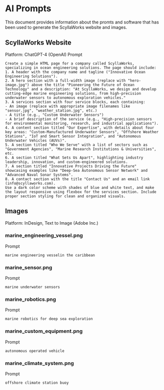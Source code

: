 # AI Prompts
This document provides information about the promts and software that has been used to generate the ScyllaWorks website and images.


## ScyllaWorks Website
Platform: ChatGPT-4 (OpenAI)
Prompt
```
Create a simple HTML page for a company called ScyllaWorks, specializing in ocean engineering solutions. The page should include:
1. A header with the company name and tagline ("Innovative Ocean Engineering Solutions").
2. A hero section with a full-width image (replace with "hero-image.jpg") above the title "Pioneering the Future of Ocean Technology" and a description: "At ScyllaWorks, we design and develop cutting-edge marine engineering solutions, from high-precision underwater sensors to autonomous exploration vehicles."
3. A services section with four service blocks, each containing:
- An image (replace with appropriate image filenames like "sensor.jpg", "weather_station.jpg", etc.)
- A title (e.g., "Custom Underwater Sensors")
- A brief description of the service (e.g., "High-precision sensors for environmental monitoring, research, and industrial applications").
4. A content section titled "Our Expertise", with details about four key areas: "Custom-Manufactured Underwater Sensors", "Offshore Weather Stations", "IoT and Smart Sensor Integration", and "Autonomous Underwater Vehicles (AUVs)".
5. A section titled "Who We Serve" with a list of sectors such as "Government Agencies", "Marine Research Institutions & Universities", etc.
6. A section titled "What Sets Us Apart", highlighting industry leadership, innovation, and custom-engineered solutions.
7. A section titled "Innovative Projects Driving the Future" showcasing examples like "Deep-Sea Autonomous Sensor Network" and "Advanced Naval Sonar Systems".
8. A contact section with the title "Contact Us" and an email link (info@scyllaworks.com).
Use a dark color scheme with shades of blue and white text, and make the layout responsive using flexbox for the services section. Include proper section styling for clean and organized visuals.
```

## Images
Platform: InDesign, Text to Image (Adobe Inc.)

### marine_engineering_vessel.png
Prompt
```
marine engineering vesselin the caribbean
```

### marine_sensor.png
Prompt
```
marine underwater sensors
```

### marine_robotics.png
Prompt
```
marine robotics for deep sea exploration
```

### marine_custom_equipment.png
Prompt
```
autonomous operated vehicle
```
### marine_climate_system.png
Prompt
```
offshore climate station buoy
```
